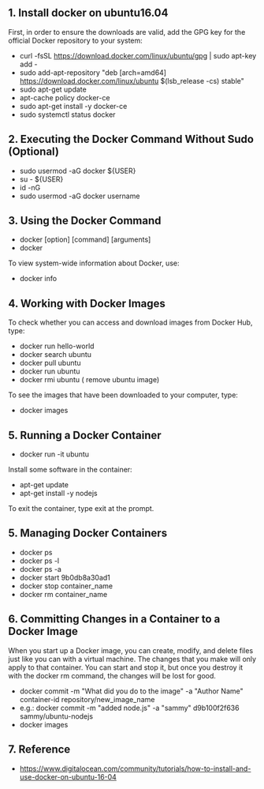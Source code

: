 ## 1. Install docker on ubuntu16.04

First, in order to ensure the downloads are valid, add the GPG key for the official Docker repository to your system:
* curl -fsSL https://download.docker.com/linux/ubuntu/gpg | sudo apt-key add -
* sudo add-apt-repository "deb [arch=amd64] https://download.docker.com/linux/ubuntu $(lsb_release -cs) stable"
* sudo apt-get update
* apt-cache policy docker-ce
* sudo apt-get install -y docker-ce
* sudo systemctl status docker


## 2. Executing the Docker Command Without Sudo (Optional)
* sudo usermod -aG docker ${USER}
* su - ${USER}
* id -nG
* sudo usermod -aG docker username


## 3.  Using the Docker Command
* docker [option] [command] [arguments]
* docker

To view system-wide information about Docker, use:

* docker info

## 4. Working with Docker Images

To check whether you can access and download images from Docker Hub, type:
* docker run hello-world
* docker search ubuntu
* docker pull ubuntu
* docker run ubuntu
* docker rmi ubuntu ( remove ubuntu image)

To see the images that have been downloaded to your computer, type:
* docker images

## 5.  Running a Docker Container
* docker run -it ubuntu

Install some software in the container:
* apt-get update
* apt-get install -y nodejs

To exit the container, type exit at the prompt.
## 5. Managing Docker Containers
* docker ps
* docker ps -l
* docker ps -a
* docker start 9b0db8a30ad1 
* docker stop container_name
* docker rm container_name

## 6. Committing Changes in a Container to a Docker Image
When you start up a Docker image, you can create, modify, and delete files just like you can with a virtual machine. 
The changes that you make will only apply to that container. You can start and stop it, but once you destroy it with the docker rm command, the changes will be lost for good.

* docker commit -m "What did you do to the image" -a "Author Name" container-id repository/new_image_name
* e.g.: docker commit -m "added node.js" -a "sammy" d9b100f2f636 sammy/ubuntu-nodejs
* docker images


## 7. Reference
* https://www.digitalocean.com/community/tutorials/how-to-install-and-use-docker-on-ubuntu-16-04






